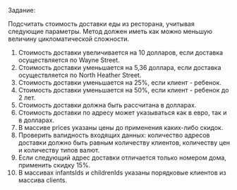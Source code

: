 ﻿Задание:

Подсчитать стоимость доставки еды из ресторана, учитывая следующие параметры. Метод должен иметь как можно меньшую величину цикломатической сложности.

1. Стоимость доставки увеличивается на 10 долларов, если доставка осуществляется по Wayne Street.
2. Стоимость доставки уменьшается на 5,36 доллара, если доставка осуществляется по North Heather Street.
3. Стоимость доставки уменьшается на 25%, если клиент - ребенок.
4. Стоимость доставки уменьшается на 50%, если клиент - ребенок до 2 лет.
5. Стоимость доставки должна быть рассчитана в долларах.
6. Стоимость доставки по адресу может указываться как в евро, так и в долларах.
7. В массиве prices указаны цены до применения каких-либо скидок.
8. Проверить валидность входящих данных: количество адресов доставки должно быть равным количеству клиентов, количеству цен и количеству типов валют.
9. Если следующий адрес доставки отличается только номером дома, применить скидку 15%.
10. В массивах infantsIds и childrenIds указаны порядковые клиентов из массива clients.
